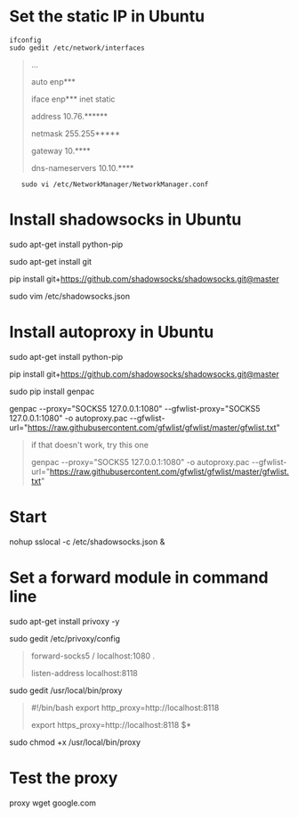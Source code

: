 # Set the static IP in Ubuntu
```shell
ifconfig
sudo gedit /etc/network/interfaces
```
>...
>
>auto enp***
>
>iface enp*** inet static 
>
>address 10.76.******
>
>netmask 255.255*****
>
>gateway 10.****
>
>dns-nameservers 10.10.****

```shell
   sudo vi /etc/NetworkManager/NetworkManager.conf
```
# Install shadowsocks in Ubuntu
sudo apt-get install python-pip

sudo apt-get install git

pip install git+https://github.com/shadowsocks/shadowsocks.git@master

sudo vim /etc/shadowsocks.json 

# Install autoproxy in Ubuntu
sudo apt-get install python-pip

pip install git+https://github.com/shadowsocks/shadowsocks.git@master

sudo pip install genpac

genpac --proxy="SOCKS5 127.0.0.1:1080" --gfwlist-proxy="SOCKS5 127.0.0.1:1080" -o autoproxy.pac --gfwlist-url="https://raw.githubusercontent.com/gfwlist/gfwlist/master/gfwlist.txt"
>if that doesn't work, try this one
>
>genpac --proxy="SOCKS5 127.0.0.1:1080" -o autoproxy.pac --gfwlist-url="https://raw.githubusercontent.com/gfwlist/gfwlist/master/gfwlist.txt"

# Start
nohup sslocal -c /etc/shadowsocks.json &

# Set a forward module in command line
sudo apt-get install privoxy -y

sudo gedit /etc/privoxy/config 
>forward-socks5 / localhost:1080 .
>
>listen-address localhost:8118

sudo gedit /usr/local/bin/proxy
>#!/bin/bash
>export http_proxy=http://localhost:8118
>
>export https_proxy=http://localhost:8118
>$*

sudo chmod +x /usr/local/bin/proxy 

# Test the proxy
proxy wget google.com
